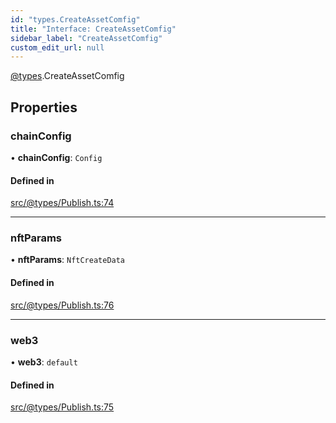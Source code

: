 ```yaml
---
id: "types.CreateAssetComfig"
title: "Interface: CreateAssetComfig"
sidebar_label: "CreateAssetComfig"
custom_edit_url: null
---
```


[@types](../modules/types.md).CreateAssetComfig

## Properties

### chainConfig

• **chainConfig**: `Config`

#### Defined in

[src/@types/Publish.ts:74](https://github.com/deltaDAO/nautilus/blob/89168de/src/@types/Publish.ts#L74)

___

### nftParams

• **nftParams**: `NftCreateData`

#### Defined in

[src/@types/Publish.ts:76](https://github.com/deltaDAO/nautilus/blob/89168de/src/@types/Publish.ts#L76)

___

### web3

• **web3**: `default`

#### Defined in

[src/@types/Publish.ts:75](https://github.com/deltaDAO/nautilus/blob/89168de/src/@types/Publish.ts#L75)
